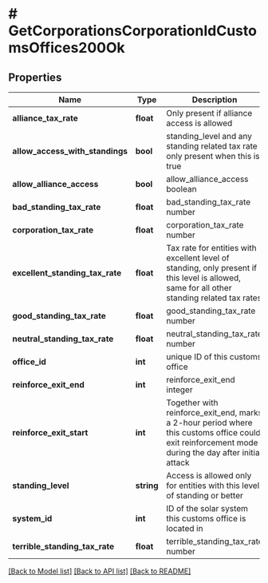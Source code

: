 # # GetCorporationsCorporationIdCustomsOffices200Ok

## Properties

Name | Type | Description | Notes
------------ | ------------- | ------------- | -------------
**alliance_tax_rate** | **float** | Only present if alliance access is allowed | [optional]
**allow_access_with_standings** | **bool** | standing_level and any standing related tax rate only present when this is true |
**allow_alliance_access** | **bool** | allow_alliance_access boolean |
**bad_standing_tax_rate** | **float** | bad_standing_tax_rate number | [optional]
**corporation_tax_rate** | **float** | corporation_tax_rate number | [optional]
**excellent_standing_tax_rate** | **float** | Tax rate for entities with excellent level of standing, only present if this level is allowed, same for all other standing related tax rates | [optional]
**good_standing_tax_rate** | **float** | good_standing_tax_rate number | [optional]
**neutral_standing_tax_rate** | **float** | neutral_standing_tax_rate number | [optional]
**office_id** | **int** | unique ID of this customs office |
**reinforce_exit_end** | **int** | reinforce_exit_end integer |
**reinforce_exit_start** | **int** | Together with reinforce_exit_end, marks a 2-hour period where this customs office could exit reinforcement mode during the day after initial attack |
**standing_level** | **string** | Access is allowed only for entities with this level of standing or better | [optional]
**system_id** | **int** | ID of the solar system this customs office is located in |
**terrible_standing_tax_rate** | **float** | terrible_standing_tax_rate number | [optional]

[[Back to Model list]](../../README.md#models) [[Back to API list]](../../README.md#endpoints) [[Back to README]](../../README.md)
